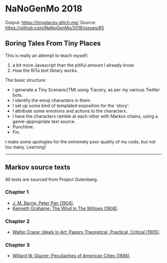 NaNoGenMo 2018
=================

Output: https://tinyplaces.glitch.me/
Source: https://github.com/NaNoGenMo/2018/issues/85

Boring Tales From Tiny Places
--------------------------------

This is really an attempt to teach myself:

1) a bit more Javascript than the pitiful amount I already know
2) How the RiTa text library works. 

The basic structure:

* I generate a Tiny Scenario(TM) using Tracery, as per my various Twitter bots. 
* I identify the emoji characters in them. 
* I set up some kind of templated exposition for the 'story'.
* I attribute some emotions and actions to the characters. 
* I have the characters ramble at each other with Markov chains, using a genre-appropriate text source.
* Punchline. 
* Fin. 

I make some apologies for the extremely poor quality of my code, but not too many. Learning!


-----------------------


## Markov source texts

All texts are sourced from Project Gutenberg.

### Chapter 1

* [J. M. Barrie: Peter Pan (1904)](http://www.gutenberg.org/ebooks/16).
* [Kenneth Grahame: The Wind In The Willows (1908)](http://www.gutenberg.org/ebooks/289).


### Chapter 2

* [Walter Crane: Ideals In Art: Papers Theoretical, Practical, Critical (1905)](http://www.gutenberg.org/ebooks/57852).

### Chapter 3

* [Willard W. Glazier: Peculiarities of American Cities (1886)](http://www.gutenberg.org/ebooks/35575).
 